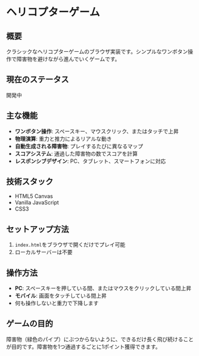# ヘリコプターゲーム

## 概要
クラシックなヘリコプターゲームのブラウザ実装です。シンプルなワンボタン操作で障害物を避けながら進んでいくゲームです。

## 現在のステータス
開発中

## 主な機能
- **ワンボタン操作**: スペースキー、マウスクリック、またはタッチで上昇
- **物理演算**: 重力と推力によるリアルな動き
- **自動生成される障害物**: プレイするたびに異なるマップ
- **スコアシステム**: 通過した障害物の数でスコアを計算
- **レスポンシブデザイン**: PC、タブレット、スマートフォンに対応

## 技術スタック
- HTML5 Canvas
- Vanilla JavaScript
- CSS3

## セットアップ方法
1. `index.html`をブラウザで開くだけでプレイ可能
2. ローカルサーバーは不要

## 操作方法
- **PC**: スペースキーを押している間、またはマウスをクリックしている間上昇
- **モバイル**: 画面をタッチしている間上昇
- 何も操作しないと重力で下降します

## ゲームの目的
障害物（緑色のパイプ）にぶつからないように、できるだけ長く飛び続けることが目的です。障害物を1つ通過するごとに1ポイント獲得できます。